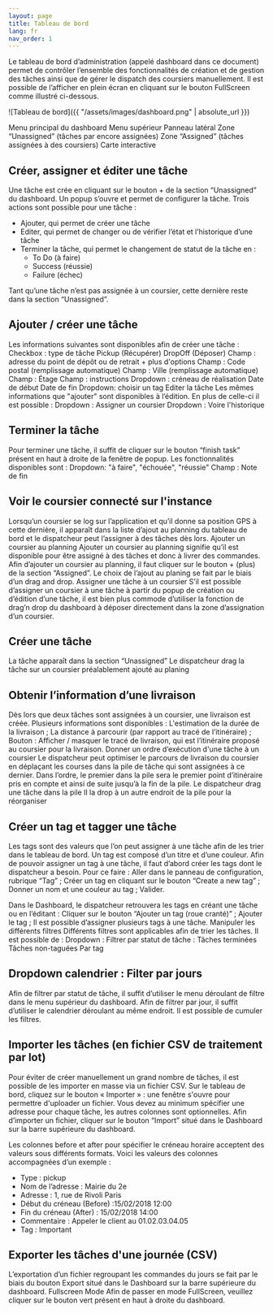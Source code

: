 ```yaml
---
layout: page
title: Tableau de bord
lang: fr
nav_order: 1
---
```


Le tableau de bord d’administration (appelé dashboard dans ce document) permet de contrôler l’ensemble des fonctionnalités de création et de gestion des tâches ainsi que de gérer le dispatch des coursiers manuellement. Il est possible de l’afficher en plein écran en cliquant sur le bouton FullScreen comme illustré ci-dessous.

![Tableau de bord]({{ "/assets/images/dashboard.png" | absolute_url }})

Menu principal du dashboard
Menu supérieur
Panneau latéral
Zone “Unassigned” (tâches par encore assignées)
Zone “Assigned” (tâches assignées à des coursiers)
Carte interactive

## Créer, assigner et éditer une tâche

Une tâche est crée en cliquant sur le bouton + de la section “Unassigned” du dashboard. Un popup s’ouvre et permet de configurer la tâche. Trois actions sont possible pour une tâche :
- Ajouter, qui permet de créer une tâche
- Editer, qui permet de changer ou de vérifier l’état et l’historique d’une tâche
- Terminer la tâche, qui permet le changement de statut de la tâche en :
  - To Do (à faire)
  - Success (réussie)
  - Failure (échec)

Tant qu’une tâche n’est pas assignée à un coursier, cette dernière reste dans la section “Unassigned”.

## Ajouter / créer une tâche

Les informations suivantes sont disponibles afin de créer une tâche :
Checkbox : type de tâche
Pickup (Récupérer)
DropOff (Déposer)
Champ : adresse du point de dépôt ou de retrait
&plus; plus d'options
Champ : Code postal (remplissage automatique)
Champ : Ville (remplissage automatique)
Champ : Étage
Champ : instructions
Dropdown : créneau de réalisation
Date de début
Date de fin
Dropdown: choisir un tag
Editer la tâche
Les mêmes informations que "ajouter" sont disponibles à l’édition. En plus de  celle-ci il est possible :
Dropdown : Assigner un coursier
Dropdown : Voire l'historique

## Terminer la tâche

Pour terminer une tâche, il suffit de cliquer sur le bouton “finish task” présent en haut à droite de la fenêtre de popup. Les fonctionnalités disponibles sont :
Dropdown: "à faire", "échouée", "réussie"
Champ : Note de fin

## Voir le coursier connecté sur l'instance

Lorsqu’un coursier se log sur l’application et qu’il donne sa position GPS à cette dernière, il apparaît dans la liste d’ajout au planning du tableau de bord et le dispatcheur peut l’assigner à des tâches dès lors.
Ajouter un coursier au planning
Ajouter un coursier au planning signifie qu’il est disponible pour être assigné à des tâches et donc à livrer des commandes. Afin d’ajouter un coursier au planning, il faut cliquer sur le bouton + (plus) de la section “Assigned”. Le choix de l’ajout au planing se fait par le biais d’un drag and drop.
Assigner une tâche à un coursier
S’il est possible d’assigner un coursier à une tâche à partir du popup de création ou d’édition d’une tâche, il est bien plus commode d’utiliser la fonction de drag’n drop du dashboard à déposer directement dans la zone d’assignation d’un coursier.

## Créer une tâche

La tâche apparaît dans la section “Unassigned”
Le dispatcheur drag la tâche sur un coursier préalablement ajouté au planing

## Obtenir l’information d’une livraison

Dès lors que deux tâches sont assignées à un coursier, une livraison est créée. Plusieurs informations sont disponibles :
L'estimation de la durée de la livraison ;
La distance à parcourir (par rapport au tracé de l’itinéraire) ;
Bouton : Afficher / masquer le tracé de livraison, qui est l’itinéraire proposé au coursier pour la livraison.
Donner un ordre d’exécution d'une tâche à un coursier
Le dispatcheur peut optimiser le parcours de livraison du coursier en déplaçant les courses dans la pile de tâche qui sont assignées à ce dernier. Dans l’ordre, le premier dans la pile sera le premier point d’itinéraire pris en compte et ainsi de suite jusqu’à la fin de la pile.
Le dispatcheur drag une tâche dans la pile
Il la drop à un autre endroit de la pile pour la réorganiser

## Créer un tag et tagger une tâche

Les tags sont des valeurs que l’on peut assigner à une tâche afin de les trier dans le tableau de bord. Un tag est composé d’un titre et d’une couleur. Afin de pouvoir assigner un tag à une tâche, il faut d’abord créer les tags dont le dispatcheur a besoin. Pour ce faire :
Aller dans le panneau de configuration, rubrique “Tag” ;
Créer un tag en cliquant sur le bouton “Create a new tag” ;
Donner un nom et une couleur au tag ;
Valider.


Dans le Dashboard, le dispatcheur retrouvera les tags en créant une tâche ou en l’éditant :
Cliquer sur le bouton “Ajouter un tag (roue cranté)” ;
Ajouter le tag ;
Il est possible d’assigner plusieurs tags à une tâche.
Manipuler les différents filtres
Différents filtres sont applicables afin de trier les tâches. Il est possible de :
Dropdown : Filtrer par statut de tâche :
Tâches terminées
Tâches non-taguées
Par tag

## Dropdown calendrier : Filter par jours

Afin de filtrer par statut de tâche, il suffit d’utiliser le menu déroulant de filtre dans le menu supérieur du dashboard. Afin de filtrer par jour, il suffit d’utiliser le calendrier déroulant au même endroit. Il est possible de cumuler les filtres.

## Importer les tâches (en fichier CSV de traitement par lot)

Pour éviter de créer manuellement un grand nombre de tâches, il est possible de les importer en masse via un fichier CSV. Sur le tableau de bord, cliquez sur le bouton « Importer » : une fenêtre s'ouvre pour permettre d'uploader un fichier. Vous devez au minimum spécifier une adresse pour chaque tâche, les autres colonnes sont optionnelles. Afin d’importer un fichier, cliquer sur le bouton “Import” situé dans le Dashboard sur la barre supérieure du dashboard.

Les colonnes before et after pour spécifier le créneau horaire acceptent des valeurs sous différents formats. Voici les valeurs des colonnes accompagnées d’un exemple :
- Type : pickup
- Nom de l’adresse : Mairie du 2e
- Adresse : 1, rue de Rivoli Paris
- Début du créneau (Before) :15/02/2018 12:00
- Fin du créneau (After) : 15/02/2018 14:00
- Commentaire : Appeler le client au 01.02.03.04.05
- Tag : Important

## Exporter les tâches d'une journée (CSV)

L’exportation d’un fichier regroupant les commandes du jours se fait par le biais du bouton Export situé dans le Dashboard sur la barre supérieure du dashboard.
Fullscreen Mode
Afin de passer en mode FullScreen,  veuillez cliquer sur le bouton vert présent en haut à droite du dashboard.
